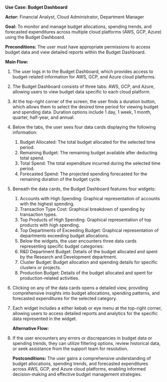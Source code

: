 ﻿**Use Case: Budget Dashboard**

**Actor:** Financial Analyst, Cloud Administrator, Department Manager

**Goal:** To monitor and manage budget allocations, spending trends, and forecasted expenditures across multiple cloud platforms (AWS, GCP, Azure) using the Budget Dashboard.

**Preconditions:** The user must have appropriate permissions to access budget data and view detailed reports within the Budget Dashboard.

**Main Flow:**

1. The user logs in to the Budget Dashboard, which provides access to budget-related information for AWS, GCP, and Azure cloud platforms.
1. The Budget Dashboard consists of three tabs: AWS, GCP, and Azure, allowing users to view budget data specific to each cloud platform.
1. At the top-right corner of the screen, the user finds a duration button, which allows them to select the desired time period for viewing budget and spending data. Duration options include 1 day, 1 week, 1 month, quarter, half-year, and annual.
1. Below the tabs, the user sees four data cards displaying the following information:
   1. Budget Allocated: The total budget allocated for the selected time period.
   1. Remaining Budget: The remaining budget available after deducting total spend.
   1. Total Spend: The total expenditure incurred during the selected time period.
   1. Forecasted Spend: The projected spending forecasted for the remaining duration of the budget cycle.
1. Beneath the data cards, the Budget Dashboard features four widgets:
   1. Accounts with High Spending: Graphical representation of accounts with the highest spending.
   1. Transaction Type Cost: Graphical breakdown of spending by transaction types.
   1. Top Products of High Spending: Graphical representation of top products with high spending.
   1. Top Departments of Exceeding Budget: Graphical representation of departments exceeding budget allocations.
   1. Below the widgets, the user encounters three data cards representing specific budget categories:
   1. R&D Department Budget: Details of the budget allocated and spent by the Research and Development department.
   1. Cluster Budget: Budget allocation and spending details for specific clusters or projects.
   1. Production Budget: Details of the budget allocated and spent for production-related activities.
1. Clicking on any of the data cards opens a detailed view, providing comprehensive insights into budget allocations, spending patterns, and forecasted expenditures for the selected category.

   
1. Each widget includes a either kebab or eye menu at the top-right corner, allowing users to access detailed reports and analytics for the specific data represented in the widget.

   **Alternative Flow:**

1. If the user encounters any errors or discrepancies in budget data or spending trends, they can utilize filtering options, review historical data, or seek assistance from the support team for resolution.

   **Postconditions:** The user gains a comprehensive understanding of budget allocations, spending trends, and forecasted expenditures across AWS, GCP, and Azure cloud platforms, enabling informed decision-making and effective budget management strategies.
















